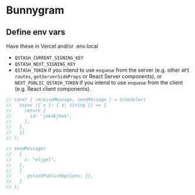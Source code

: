 # Bunnygram

## Define env vars

Have these in Vercel and/or .env.local

- `QSTASH_CURRENT_SIGNING_KEY`
- `QSTASH_NEXT_SIGNING_KEY`
- `QSTASH_TOKEN` if you intend to use `enqueue` from the server (e.g. other `API routes`, `getServerSideProps` or React Server components), or `NEXT_PUBLIC_QSTASH_TOKEN` if you intend to use `enqueue` from the client (e.g. React client components).

```ts
// const { receiveMessage, sendMessage } = Scheduler(
//   async ({ x }: { x: string }) => {
//     return {
//       id: "jekdkjhek",
//     };
//   },
//   {}
// );

// sendMessage(
//   {
//     x: "eljgel",
//   },
//   {
//     _qstashPublishOptions: {},
//   }
// );
```
